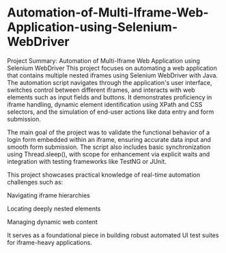 # Automation-of-Multi-Iframe-Web-Application-using-Selenium-WebDriver

Project Summary: Automation of Multi-Iframe Web Application using Selenium WebDriver
This project focuses on automating a web application that contains multiple nested iframes using Selenium WebDriver with Java. The automation script navigates through the application's user interface, switches control between different iframes, and interacts with web elements such as input fields and buttons. It demonstrates proficiency in iframe handling, dynamic element identification using XPath and CSS selectors, and the simulation of end-user actions like data entry and form submission.

The main goal of the project was to validate the functional behavior of a login form embedded within an iframe, ensuring accurate data input and smooth form submission. The script also includes basic synchronization using Thread.sleep(), with scope for enhancement via explicit waits and integration with testing frameworks like TestNG or JUnit.

This project showcases practical knowledge of real-time automation challenges such as:

Navigating iframe hierarchies

Locating deeply nested elements

Managing dynamic web content

It serves as a foundational piece in building robust automated UI test suites for iframe-heavy applications.

